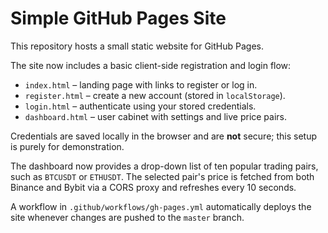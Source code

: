 # Simple GitHub Pages Site

This repository hosts a small static website for GitHub Pages.

The site now includes a basic client-side registration and login flow:


* `index.html` – landing page with links to register or log in.
* `register.html` – create a new account (stored in `localStorage`).
* `login.html` – authenticate using your stored credentials.
* `dashboard.html` – user cabinet with settings and live price pairs.

Credentials are saved locally in the browser and are **not** secure; this setup is purely for demonstration.

The dashboard now provides a drop-down list of ten popular trading pairs, such as `BTCUSDT` or `ETHUSDT`. The selected pair's price is fetched from both Binance and Bybit via a CORS proxy and refreshes every 10 seconds.


A workflow in `.github/workflows/gh-pages.yml` automatically deploys the site whenever changes are pushed to the `master` branch.
